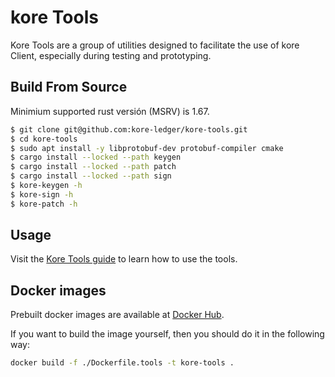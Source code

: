 # kore Tools

Kore Tools are a group of utilities designed to facilitate the use of kore Client, especially during testing and prototyping.

## Build From Source

Minimium supported rust versión (MSRV) is 1.67.

```bash
$ git clone git@github.com:kore-ledger/kore-tools.git
$ cd kore-tools
$ sudo apt install -y libprotobuf-dev protobuf-compiler cmake
$ cargo install --locked --path keygen
$ cargo install --locked --path patch
$ cargo install --locked --path sign
$ kore-keygen -h
$ kore-sign -h
$ kore-patch -h
```

## Usage
Visit the [Kore Tools guide](https://www.kore-ledger.net/docs/learn/) to learn how to use the tools.

## Docker images
Prebuilt docker images are available at [Docker Hub]().

If you want to build the image yourself, then you should do it in the following way:
```sh
docker build -f ./Dockerfile.tools -t kore-tools .
```

